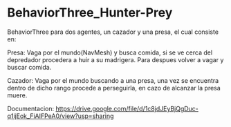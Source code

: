 # BehaviorThree_Hunter-Prey
BehaviorThree  para dos agentes, un cazador y una presa, el cual consiste en:

Presa: Vaga por el mundo(NavMesh) y busca comida, si se ve cerca del depredador procedera a huir a su madrigera. Para despues volver a vagar y buscar comida.

Cazador: Vaga por el mundo buscando a una presa, una vez se encuentra dentro de dicho rango procede a perseguirla, en cazo de alcanzar la presa muere.

Documentacion:
https://drive.google.com/file/d/1c8jdJEyBjQgDuc-q1ijEok_FiAIFPeA0/view?usp=sharing
